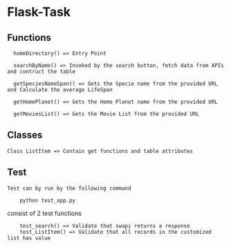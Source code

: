 # Flask-Task

## Functions
  ```
    homeDirectory() => Entry Point 
    
    searchByName() => Invoked by the search button, fetch data from APIs and contruct the table
    
    getSpeciesNameSpan() => Gets the Specie name from the provided URL and Calculate the average LifeSpan 
    
    getHomePlanet() => Gets the Home Planet name from the provided URL
    
    getMoviesList() => Gets the Movie List from the provided URL
  
  ```
  
  ## Classes
  ```
  Class ListItem => Contain get functions and table attributes 
  ```

  ## Test
    Test can by run by the following command 
  ```
      python test_app.py
  ```
consist of 2 test functions
  ```
      test_search() => Validate that swapi returns a response
      test_ListItem() => Validate that all records in the customized list has value
  ```
